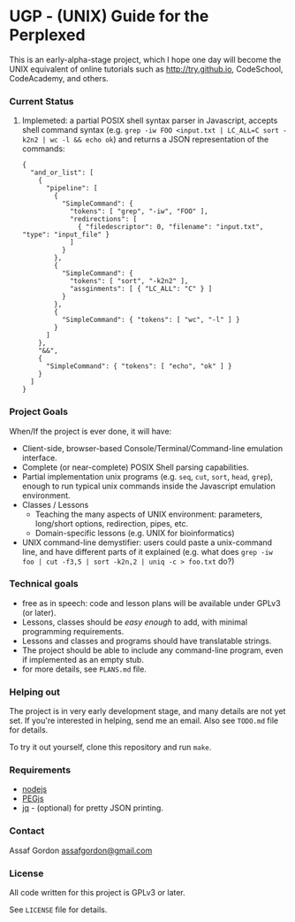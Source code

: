 # UGP - (UNIX) Guide for the Perplexed

This is an early-alpha-stage project, which I hope one day will become
the UNIX equivalent of online tutorials such as <http://try.github.io>,
CodeSchool, CodeAcademy, and others.

### Current Status

1. Implemeted: a partial POSIX shell syntax parser in Javascript, accepts shell command
syntax (e.g. `grep -iw FOO <input.txt | LC_ALL=C sort -k2n2 | wc -l && echo ok`)
and returns a JSON representation of the commands:

    ```
    {
      "and_or_list": [
        {
          "pipeline": [
            {
              "SimpleCommand": {
                "tokens": [ "grep", "-iw", "FOO" ],
                "redirections": [
                  { "filedescriptor": 0, "filename": "input.txt", "type": "input_file" }
                ]
              }
            },
            {
              "SimpleCommand": {
                "tokens": [ "sort", "-k2n2" ],
                "assginments": [ { "LC_ALL": "C" } ]
              }
            },
            {
              "SimpleCommand": { "tokens": [ "wc", "-l" ] }
            }
          ]
        },
        "&&",
        {
          "SimpleCommand": { "tokens": [ "echo", "ok" ] }
        }
      ]
    }
    ```


### Project Goals

When/If the project is ever done, it will have:

* Client-side, browser-based Console/Terminal/Command-line emulation interface.
* Complete (or near-complete) POSIX Shell parsing capabilities.
* Partial implementation unix programs (e.g. `seq`, `cut`, `sort`, `head`, `grep`),
enough to run typical unix commands inside the Javascript emulation environment.
* Classes / Lessons
    * Teaching the many aspects of UNIX environment: parameters, long/short options,
    redirection, pipes, etc.
    * Domain-specific lessons (e.g. UNIX for bioinformatics)
* UNIX command-line demystifier: users could paste a unix-command line, and have
different parts of it explained (e.g. what does `grep -iw foo | cut -f3,5 | sort -k2n,2 | uniq -c > foo.txt` do?)

### Technical goals

* free as in speech: code and lesson plans will be available under GPLv3 (or later).
* Lessons, classes should be *easy enough* to add, with minimal programming requirements.
* Lessons and classes and programs should have translatable strings.
* The project should be able to include any command-line program, even if implemented as an empty stub.
* for more details, see `PLANS.md` file.

### Helping out

The project is in very early development stage, and many details are not yet set.
If you're interested in helping, send me an email.  Also see `TODO.md` file for details.

To try it out yourself, clone this repository and run `make`.

### Requirements

* [nodejs](http://nodejs.org/)
* [PEGjs](http://pegjs.majda.cz/)
* [jq](http://stedolan.github.io/jq/) - (optional) for pretty JSON printing.

### Contact

Assaf Gordon <assafgordon@gmail.com>

### License

All code written for this project is GPLv3 or later.

See `LICENSE` file for details.
